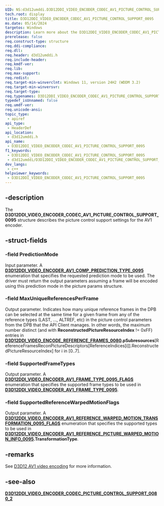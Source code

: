 ```yaml
---
UID: NS:d3d12umddi.D3D12DDI_VIDEO_ENCODER_CODEC_AV1_PICTURE_CONTROL_SUPPORT_0095
tech.root: display
title: D3D12DDI_VIDEO_ENCODER_CODEC_AV1_PICTURE_CONTROL_SUPPORT_0095
ms.date: 05/14/2024
targetos: Windows
description: Learn more about the D3D12DDI_VIDEO_ENCODER_CODEC_AV1_PICTURE_CONTROL_SUPPORT_0095 structure.
prerelease: false
req.construct-type: structure
req.ddi-compliance: 
req.dll: 
req.header: d3d12umddi.h
req.include-header: 
req.kmdf-ver: 
req.lib: 
req.max-support: 
req.redist: 
req.target-min-winverclnt: Windows 11, version 24H2 (WDDM 3.2)
req.target-min-winversvr: 
req.target-type: 
req.typenames: D3D12DDI_VIDEO_ENCODER_CODEC_AV1_PICTURE_CONTROL_SUPPORT_0095
typedef_isUnnamed: false
req.umdf-ver: 
req.unicode-ansi: 
topic_type:
 - apiref
api_type:
 - HeaderDef
api_location:
 - d3d12umddi.h
api_name:
 - D3D12DDI_VIDEO_ENCODER_CODEC_AV1_PICTURE_CONTROL_SUPPORT_0095
f1_keywords:
 - D3D12DDI_VIDEO_ENCODER_CODEC_AV1_PICTURE_CONTROL_SUPPORT_0095
 - d3d12umddi/D3D12DDI_VIDEO_ENCODER_CODEC_AV1_PICTURE_CONTROL_SUPPORT_0095
dev_langs:
 - c++
helpviewer_keywords:
 - D3D12DDI_VIDEO_ENCODER_CODEC_AV1_PICTURE_CONTROL_SUPPORT_0095
---
```


## -description

The **D3D12DDI_VIDEO_ENCODER_CODEC_AV1_PICTURE_CONTROL_SUPPORT_0095** structure describes the picture control support settings for the AV1 encoder.

## -struct-fields

### -field PredictionMode

Input parameter. A [**D3D12DDI_VIDEO_ENCODER_AV1_COMP_PREDICTION_TYPE_0095**](ne-d3d12umddi-d3d12ddi_video_encoder_av1_comp_prediction_type_0095.md) enumeration that specifies the requested prediction mode to be used. The driver must return the output parameters assuming a frame will be encoded using this prediction mode in the picture params structure.

### -field MaxUniqueReferencesPerFrame

Output parameter. Indicates how many unique reference frames in the DPB can be selected at the same time for a given frame from any of the reference types (LAST, ..., ALTREF, etc) in the picture control parameters from the DPB that the API Client manages. In other words, the maximum number distinct (and with **ReconstructedPictureResourceIndex** != 0xFF) entries in [**D3D12DDI_VIDEO_ENCODE_REFERENCE_FRAMES_0080**](ns-d3d12umddi-d3d12ddi_video_encode_reference_frames_0080.md)**.pSubresources**[ReferenceFramesReconPictureDescriptors[ReferenceIndices[i]].ReconstructedPictureResourceIndex] for i in [0..7].

### -field SupportedFrameTypes

Output parameter. A [**D3D12DDI_VIDEO_ENCODER_AV1_FRAME_TYPE_0095_FLAGS**](ne-d3d12umddi-d3d12ddi_video_encoder_av1_frame_type_0095_flags.md) enumeration that specifies the supported frame types to be used in [**D3D12DDI_VIDEO_ENCODER_AV1_FRAME_TYPE_0095**](ne-d3d12umddi-d3d12ddi_video_encoder_av1_frame_type_0095.md).

### -field SupportedReferenceWarpedMotionFlags

Output parameter. A [**D3D12DDI_VIDEO_ENCODER_AV1_REFERENCE_WARPED_MOTION_TRANSFORMATION_0095_FLAGS**](ne-d3d12umddi-d3d12ddi_video_encoder_av1_reference_warped_motion_transformation_0095_flags.md) enumeration that specifies the supported types to be used in  [**D3D12DDI_VIDEO_ENCODER_AV1_REFERENCE_PICTURE_WARPED_MOTION_INFO_0095**](ns-d3d12umddi-d3d12ddi_video_encoder_av1_reference_picture_warped_motion_info_0095.md)**.TransformationType**.

## -remarks

See [D3D12 AV1 video encoding](/windows-hardware/drivers/display/video-encoding-d3d12-av1) for more information.

## -see-also

[**D3D12DDI_VIDEO_ENCODER_CODEC_PICTURE_CONTROL_SUPPORT_0080_2**](ns-d3d12umddi-d3d12ddi_video_encoder_codec_picture_control_support_0080_2.md)
